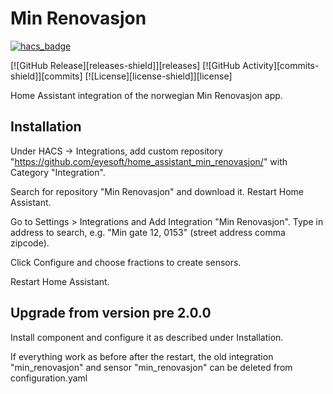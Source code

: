 # Min Renovasjon

[![hacs_badge](https://img.shields.io/badge/HACS-Custom-41BDF5.svg)](https://github.com/hacs/integration)

[![GitHub Release][releases-shield]][releases]
[![GitHub Activity][commits-shield]][commits]
[![License][license-shield]][license]

Home Assistant integration of the norwegian Min Renovasjon app.

## Installation
Under HACS -> Integrations, add custom repository "https://github.com/eyesoft/home_assistant_min_renovasjon/" with Category "Integration". 

Search for repository "Min Renovasjon" and download it. Restart Home Assistant.

Go to Settings > Integrations and Add Integration "Min Renovasjon". Type in address to search, e.g. "Min gate 12, 0153" (street address comma zipcode).

Click Configure and choose fractions to create sensors.

Restart Home Assistant.

## Upgrade from version pre 2.0.0
Install component and configure it as described under Installation. 

If everything work as before after the restart, the old integration "min_renovasjon" and sensor "min_renovasjon" can be deleted from configuration.yaml
